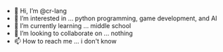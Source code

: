 - 👋 Hi, I’m @cr-lang
- 👀 I’m interested in ...  python programming, game development, and AI
- 🌱 I’m currently learning ...  middle school
- 💞️ I’m looking to collaborate on ... nothing
- 📫 How to reach me ...   i don't know

<!---
cr-lang/cr-lang is a ✨ special ✨ repository because its `README.md` (this file) appears on your GitHub profile.
You can click the Preview link to take a look at your changes.
--->
